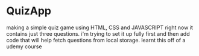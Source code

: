 # QuizApp
making a simple quiz game using HTML, CSS and JAVASCRIPT
right now it contains just three questions.
i'm trying to set it up fully first and then add code that will help fetch questions from local storage.
learnt this off of a udemy course
